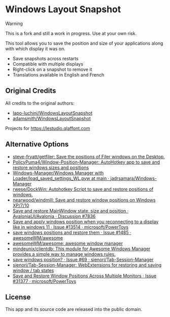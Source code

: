 # Windows Layout Snapshot

> [!WARNING]
> This is a fork and still a work in progress. Use at your own risk.

This tool allows you to save the position and size of your applications along with which display it was on.

- Save snapshots across restarts
- Compatible with multiple displays
- Right-click on a snapshot to remove it
- Translations available in English and French

## Original Credits

All credits to the original authors:

- [lapo-luchini/WindowsLayoutSnapshot](http://https://github.com/lapo-luchini/WindowsLayoutSnapshot)
- [adamsmith/WindowsLayoutSnapshot](https://github.com/adamsmith/WindowsLayoutSnapshot)

Projects for <https://lestudio.qlaffont.com>

## Alternative Options

- [steve-fryatt/getfiler: Save the positions of Filer windows on the Desktop.](https://github.com/steve-fryatt/getfiler)
- [PolicyPuma4/Window-Position-Manager: AutoHotkey app to save and restore windows sizes and positions](https://github.com/PolicyPuma4/Window-position-manager)
- [Windows-Manager/Windows Manager with Loader/load_saved_settings_WL.pyw at main · jadrsamara/Windows-Manager](https://github.com/jadrsamara/Windows-Manager/blob/main/Windows%20Manager%20with%20Loader/load_saved_settings_WL.pyw)
- [rwese/DockWin: Autohotkey Script to save and restore positions of windows.](https://github.com/rwese/DockWin)
- [nearwood/windmill: Save and restore window positions on Windows XP/7/10](https://github.com/nearwood/windmill)
- [Save and restore MainWindow state, size and position · AvaloniaUI/Avalonia · Discussion #7836](https://github.com/AvaloniaUI/Avalonia/discussions/7836)
- [Save and apply windows position when you reconnecting to a display like in windows 11 · Issue #13514 · microsoft/PowerToys](https://github.com/microsoft/PowerToys/issues/13514)
- [save windows positions and restore them · Issue #1485 · awesomeWM/awesome](https://github.com/awesomeWM/awesome/issues/1485)
- [awesomeWM/awesome: awesome window manager](https://github.com/awesomeWM/awesome)
- [mindeunix/clientdb: This module for Awesome Windows Manager provides a simple way to manage windows rules.](https://github.com/mindeunix/clientdb/)
- [save windows position? · Issue #69 · sienori/Tab-Session-Manager](https://github.com/sienori/Tab-Session-Manager/issues/69)
- [sienori/Tab-Session-Manager: WebExtensions for restoring and saving window / tab states](https://github.com/sienori/Tab-Session-Manager)
- [Save and Restore Window Positions Across Multiple Monitors · Issue #31377 · microsoft/PowerToys](https://github.com/microsoft/PowerToys/issues/31377)

## License

This app and its source code are released into the public domain.
